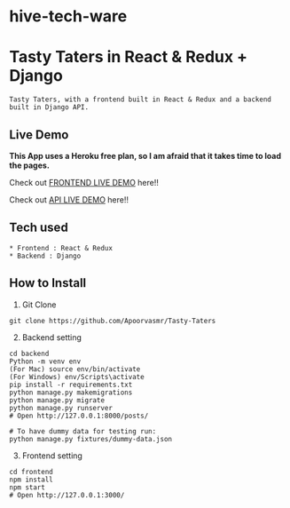 # hive-tech-ware
# Tasty Taters in React & Redux + Django

```
Tasty Taters, with a frontend built in React & Redux and a backend built in Django API.
```

## Live Demo

**This App uses a Heroku free plan, so I am afraid that it takes time to load the pages.**

Check out [FRONTEND LIVE DEMO](https://frontend-tt.herokuapp.com/) here!!

Check out [API LIVE DEMO](https://backend-tt.herokuapp.com/) here!!

## Tech used

```
* Frontend : React & Redux
* Backend : Django
```

## How to Install

1. Git Clone

```
git clone https://github.com/Apoorvasmr/Tasty-Taters
```

2. Backend setting

```
cd backend
Python -m venv env
(For Mac) source env/bin/activate
(For Windows) env/Scripts\activate
pip install -r requirements.txt
python manage.py makemigrations
python manage.py migrate
python manage.py runserver
# Open http://127.0.0.1:8000/posts/

# To have dummy data for testing run:
python manage.py fixtures/dummy-data.json
```

3. Frontend setting

```
cd frontend
npm install
npm start
# Open http://127.0.0.1:3000/
```
